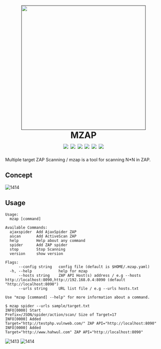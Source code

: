 <h1 align="center">
  <br>
  <a href=""><img src="https://user-images.githubusercontent.com/13212227/90962028-d7f5a600-e4e7-11ea-9fe8-2f2ecb8e6a15.png" alt="" width="400px;"></a>
  <br>
  MZAP
  <br>
  <img src="https://img.shields.io/github/v/release/hahwul/mzap?style=flat-square"> 
  <a href="https://snapcraft.io/mzap"><img src="https://snapcraft.io/mzap/badge.svg" /></a>
  <img src="https://img.shields.io/github/languages/top/hahwul/mzap?style=flat-square"> <img src="https://app.codacy.com/project/badge/Grade/6c7f7be26bed4673b65001153f004ddd"> <a href="https://goreportcard.com/report/github.com/hahwul/mzap"><img src="https://goreportcard.com/badge/github.com/hahwul/mzap"></a>
<a href="https://twitter.com/intent/follow?screen_name=hahwul"><img src="https://img.shields.io/twitter/follow/hahwul?style=flat-square"></a>
</h1>
Multiple target ZAP Scanning / mzap is a tool for scanning N*N in ZAP.

## Concept
![1414](https://user-images.githubusercontent.com/13212227/90961636-4a18bb80-e4e5-11ea-9913-a573fe748ce4.png)

## Usage
```
Usage:
  mzap [command]

Available Commands:
  ajaxspider  Add AjaxSpider ZAP
  ascan       Add ActiveScan ZAP
  help        Help about any command
  spider      Add ZAP spider
  stop        Stop Scanning
  version     show version

Flags:
      --config string   config file (default is $HOME/.mzap.yaml)
  -h, --help            help for mzap
      --hosts string    ZAP API Host(s) address / e.g --hosts http://localhost:8090,http://192.168.0.4:8090 (default "http://localhost:8090")
      --urls string     URL list file / e.g --urls hosts.txt

Use "mzap [command] --help" for more information about a command.
```

```
$ mzap spider --urls sample/target.txt
INFO[0000] Start                                         Prefix=/JSON/spider/action/scan/ Size of Target=17
INFO[0000] Added                                         Target="http://testphp.vulnweb.com/" ZAP API="http://localhost:8090"
INFO[0000] Added                                         Target="http://www.hahwul.com" ZAP API="http://localhost:8090"
```

![1413](https://user-images.githubusercontent.com/13212227/90961424-dd50f180-e4e3-11ea-95cd-08b825a1eeed.png)
![1414](https://user-images.githubusercontent.com/13212227/90961367-4be17f80-e4e3-11ea-8d9f-68d8ba5d851f.png)
